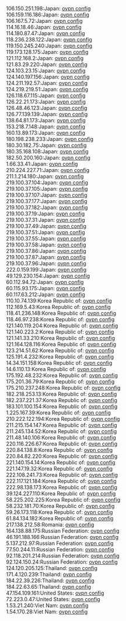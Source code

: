 106.150.251.198:Japan: [ovpn config](vpn/106_150_251_198.ovpn)  
106.159.116.186:Japan: [ovpn config](vpn/106_159_116_186.ovpn)  
106.167.5.72:Japan: [ovpn config](vpn/106_167_5_72.ovpn)  
114.16.18.46:Japan: [ovpn config](vpn/114_16_18_46.ovpn)  
114.180.87.47:Japan: [ovpn config](vpn/114_180_87_47.ovpn)  
118.236.238.122:Japan: [ovpn config](vpn/118_236_238_122.ovpn)  
119.150.245.240:Japan: [ovpn config](vpn/119_150_245_240.ovpn)  
119.173.128.175:Japan: [ovpn config](vpn/119_173_128_175.ovpn)  
121.112.168.2:Japan: [ovpn config](vpn/121_112_168_2.ovpn)  
121.83.29.220:Japan: [ovpn config](vpn/121_83_29_220.ovpn)  
124.103.23.15:Japan: [ovpn config](vpn/124_103_23_15.ovpn)  
124.140.197.156:Japan: [ovpn config](vpn/124_140_197_156.ovpn)  
124.211.192.57:Japan: [ovpn config](vpn/124_211_192_57.ovpn)  
124.219.219.51:Japan: [ovpn config](vpn/124_219_219_51.ovpn)  
126.118.67.115:Japan: [ovpn config](vpn/126_118_67_115.ovpn)  
126.22.21.173:Japan: [ovpn config](vpn/126_22_21_173.ovpn)  
126.48.46.123:Japan: [ovpn config](vpn/126_48_46_123.ovpn)  
126.77.139.139:Japan: [ovpn config](vpn/126_77_139_139.ovpn)  
138.64.81.173:Japan: [ovpn config](vpn/138_64_81_173.ovpn)  
153.218.7.148:Japan: [ovpn config](vpn/153_218_7_148.ovpn)  
160.13.89.173:Japan: [ovpn config](vpn/160_13_89_173.ovpn)  
180.198.238.233:Japan: [ovpn config](vpn/180_198_238_233.ovpn)  
180.30.182.75:Japan: [ovpn config](vpn/180_30_182_75.ovpn)  
180.35.168.108:Japan: [ovpn config](vpn/180_35_168_108.ovpn)  
182.50.200.160:Japan: [ovpn config](vpn/182_50_200_160.ovpn)  
1.66.33.41:Japan: [ovpn config](vpn/1_66_33_41.ovpn)  
210.224.227.71:Japan: [ovpn config](vpn/210_224_227_71.ovpn)  
211.1.214.180:Japan: [ovpn config](vpn/211_1_214_180.ovpn)  
219.100.37.104:Japan: [ovpn config](vpn/219_100_37_104.ovpn)  
219.100.37.105:Japan: [ovpn config](vpn/219_100_37_105.ovpn)  
219.100.37.107:Japan: [ovpn config](vpn/219_100_37_107.ovpn)  
219.100.37.177:Japan: [ovpn config](vpn/219_100_37_177.ovpn)  
219.100.37.182:Japan: [ovpn config](vpn/219_100_37_182.ovpn)  
219.100.37.19:Japan: [ovpn config](vpn/219_100_37_19.ovpn)  
219.100.37.31:Japan: [ovpn config](vpn/219_100_37_31.ovpn)  
219.100.37.49:Japan: [ovpn config](vpn/219_100_37_49.ovpn)  
219.100.37.51:Japan: [ovpn config](vpn/219_100_37_51.ovpn)  
219.100.37.55:Japan: [ovpn config](vpn/219_100_37_55.ovpn)  
219.100.37.58:Japan: [ovpn config](vpn/219_100_37_58.ovpn)  
219.100.37.86:Japan: [ovpn config](vpn/219_100_37_86.ovpn)  
219.100.37.87:Japan: [ovpn config](vpn/219_100_37_87.ovpn)  
219.100.37.96:Japan: [ovpn config](vpn/219_100_37_96.ovpn)  
222.0.159.199:Japan: [ovpn config](vpn/222_0_159_199.ovpn)  
49.129.230.154:Japan: [ovpn config](vpn/49_129_230_154.ovpn)  
60.112.94.72:Japan: [ovpn config](vpn/60_112_94_72.ovpn)  
60.115.93.175:Japan: [ovpn config](vpn/60_115_93_175.ovpn)  
60.117.63.212:Japan: [ovpn config](vpn/60_117_63_212.ovpn)  
110.10.74.139:Korea Republic of: [ovpn config](vpn/110_10_74_139.ovpn)  
112.169.5.43:Korea Republic of: [ovpn config](vpn/112_169_5_43.ovpn)  
118.41.236.148:Korea Republic of: [ovpn config](vpn/118_41_236_148.ovpn)  
118.46.97.238:Korea Republic of: [ovpn config](vpn/118_46_97_238.ovpn)  
121.140.119.204:Korea Republic of: [ovpn config](vpn/121_140_119_204.ovpn)  
121.140.223.2:Korea Republic of: [ovpn config](vpn/121_140_223_2.ovpn)  
121.141.33.210:Korea Republic of: [ovpn config](vpn/121_141_33_210.ovpn)  
121.164.128.116:Korea Republic of: [ovpn config](vpn/121_164_128_116.ovpn)  
123.214.51.62:Korea Republic of: [ovpn config](vpn/123_214_51_62.ovpn)  
125.191.4.232:Korea Republic of: [ovpn config](vpn/125_191_4_232.ovpn)  
14.34.151.158:Korea Republic of: [ovpn config](vpn/14_34_151_158.ovpn)  
14.6.110.13:Korea Republic of: [ovpn config](vpn/14_6_110_13.ovpn)  
175.192.48.232:Korea Republic of: [ovpn config](vpn/175_192_48_232.ovpn)  
175.201.36.79:Korea Republic of: [ovpn config](vpn/175_201_36_79.ovpn)  
175.210.237.248:Korea Republic of: [ovpn config](vpn/175_210_237_248.ovpn)  
182.218.253.13:Korea Republic of: [ovpn config](vpn/182_218_253_13.ovpn)  
182.237.221.37:Korea Republic of: [ovpn config](vpn/182_237_221_37.ovpn)  
183.101.100.154:Korea Republic of: [ovpn config](vpn/183_101_100_154.ovpn)  
1.225.167.39:Korea Republic of: [ovpn config](vpn/1_225_167_39.ovpn)  
210.222.122.194:Korea Republic of: [ovpn config](vpn/210_222_122_194.ovpn)  
211.215.154.147:Korea Republic of: [ovpn config](vpn/211_215_154_147.ovpn)  
211.245.134.52:Korea Republic of: [ovpn config](vpn/211_245_134_52.ovpn)  
211.48.140.106:Korea Republic of: [ovpn config](vpn/211_48_140_106.ovpn)  
220.116.226.67:Korea Republic of: [ovpn config](vpn/220_116_226_67.ovpn)  
220.84.138.8:Korea Republic of: [ovpn config](vpn/220_84_138_8.ovpn)  
220.84.82.220:Korea Republic of: [ovpn config](vpn/220_84_82_220.ovpn)  
221.140.154.14:Korea Republic of: [ovpn config](vpn/221_140_154_14.ovpn)  
221.147.19.32:Korea Republic of: [ovpn config](vpn/221_147_19_32.ovpn)  
222.108.241.73:Korea Republic of: [ovpn config](vpn/222_108_241_73.ovpn)  
222.117.121.184:Korea Republic of: [ovpn config](vpn/222_117_121_184.ovpn)  
222.98.138.173:Korea Republic of: [ovpn config](vpn/222_98_138_173.ovpn)  
39.124.227.110:Korea Republic of: [ovpn config](vpn/39_124_227_110.ovpn)  
58.225.202.225:Korea Republic of: [ovpn config](vpn/58_225_202_225.ovpn)  
58.232.181.70:Korea Republic of: [ovpn config](vpn/58_232_181_70.ovpn)  
59.26.173.118:Korea Republic of: [ovpn config](vpn/59_26_173_118.ovpn)  
61.84.134.182:Korea Republic of: [ovpn config](vpn/61_84_134_182.ovpn)  
217.138.212.58:Romania: [ovpn config](vpn/217_138_212_58.ovpn)  
164.138.88.175:Russian Federation: [ovpn config](vpn/164_138_88_175.ovpn)  
46.191.188.166:Russian Federation: [ovpn config](vpn/46_191_188_166.ovpn)  
5.137.212.97:Russian Federation: [ovpn config](vpn/5_137_212_97.ovpn)  
77.50.244.11:Russian Federation: [ovpn config](vpn/77_50_244_11.ovpn)  
92.118.201.214:Russian Federation: [ovpn config](vpn/92_118_201_214.ovpn)  
92.124.150.24:Russian Federation: [ovpn config](vpn/92_124_150_24.ovpn)  
124.120.205.125:Thailand: [ovpn config](vpn/124_120_205_125.ovpn)  
171.4.120.239:Thailand: [ovpn config](vpn/171_4_120_239.ovpn)  
184.22.39.226:Thailand: [ovpn config](vpn/184_22_39_226.ovpn)  
184.22.63.65:Thailand: [ovpn config](vpn/184_22_63_65.ovpn)  
47.154.109.161:United States: [ovpn config](vpn/47_154_109_161.ovpn)  
72.223.0.47:United States: [ovpn config](vpn/72_223_0_47.ovpn)  
1.53.21.240:Viet Nam: [ovpn config](vpn/1_53_21_240.ovpn)  
1.54.170.28:Viet Nam: [ovpn config](vpn/1_54_170_28.ovpn)  
